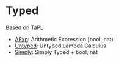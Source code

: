 # Typed

Based on [TaPL](https://www.amazon.co.jp/dp/B00AJXZ5JE/ref=dp-kindle-redirect?_encoding=UTF8&btkr=1)

- [AExp](src/AExp.hs): Arithmetic Expression (bool, nat)
- [Untyped](src/Untyped.hs): Untyped Lambda Calculus
- [Simply](src/Simply.hs): Simply Typed + bool, nat

